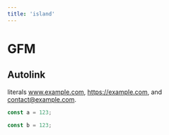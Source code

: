 ```yaml
---
title: 'island'
---
```

# GFM 

## Autolink 

literals www.example.com, https://example.com, and contact@example.com.

```js
const a = 123;

const b = 123;
```